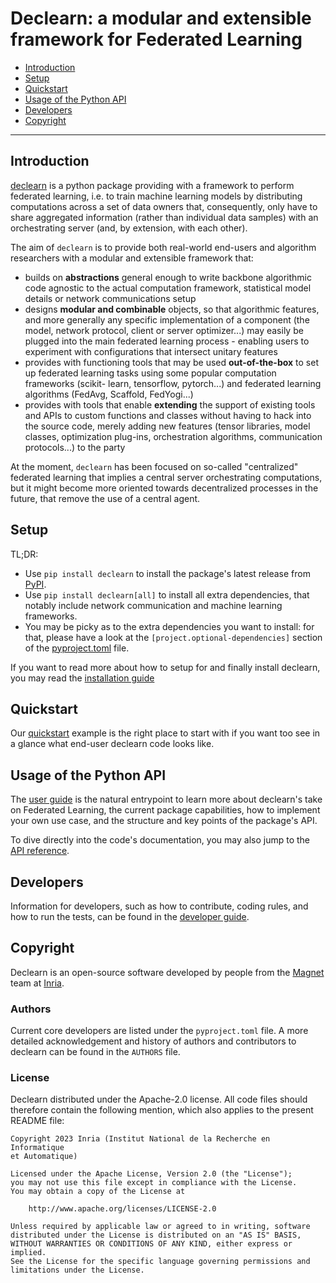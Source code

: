 # Declearn: a modular and extensible framework for Federated Learning

- [Introduction](#introduction)
- [Setup](#setup)
- [Quickstart](#quickstart)
- [Usage of the Python API](#usage-of-the-python-api)
- [Developers](#developers)
- [Copyright](#copyright)
--------------------

## Introduction

[declearn](https://magnet.gitlabpages.inria.fr/declearn/docs/latest/)
is a python package providing with a framework to perform federated
learning, i.e. to train machine learning models by distributing computations
across a set of data owners that, consequently, only have to share aggregated
information (rather than individual data samples) with an orchestrating server
(and, by extension, with each other).

The aim of `declearn` is to provide both real-world end-users and algorithm
researchers with a modular and extensible framework that:

- builds on **abstractions** general enough to write backbone algorithmic code
  agnostic to the actual computation framework, statistical model details
  or network communications setup
- designs **modular and combinable** objects, so that algorithmic features, and
  more generally any specific implementation of a component (the model, network
  protocol, client or server optimizer...) may easily be plugged into the main
  federated learning process - enabling users to experiment with configurations
  that intersect unitary features
- provides with functioning tools that may be used **out-of-the-box** to set up
  federated learning tasks using some popular computation frameworks (scikit-
  learn, tensorflow, pytorch...) and federated learning algorithms (FedAvg,
  Scaffold, FedYogi...)
- provides with tools that enable **extending** the support of existing tools
  and APIs to custom functions and classes without having to hack into the
  source code, merely adding new features (tensor libraries, model classes,
  optimization plug-ins, orchestration algorithms, communication protocols...)
  to the party

At the moment, `declearn` has been focused on so-called "centralized" federated
learning that implies a central server orchestrating computations, but it might
become more oriented towards decentralized processes in the future, that remove
the use of a central agent.

## Setup

TL;DR:
- Use `pip install declearn` to install the package's latest release from
  [PyPI](https://pypi.org/project/declearn/).
- Use `pip install declearn[all]` to install all extra dependencies, that
  notably include network communication and machine learning frameworks.
- You may be picky as to the extra dependencies you want to install: for
  that, please have a look at the `[project.optional-dependencies]` section
  of the [pyproject.toml](./pyproject.toml) file.

If you want to read more about how to setup for and finally install declearn,
you may read the
[installation guide](https://magnet.gitlabpages.inria.fr/declearn/docs/latest/setup)

## Quickstart

Our [quickstart](https://magnet.gitlabpages.inria.fr/declearn/docs/latest/quickstart)
example is the right place to start with if you want too see in a glance
what end-user declearn code looks like.

## Usage of the Python API

The [user guide](https://magnet.gitlabpages.inria.fr/declearn/docs/latest/user-guide)
is the natural entrypoint to learn more about declearn's take on Federated
Learning, the current package capabilities, how to implement your own use
case, and the structure and key points of the package's API.

To dive directly into the code's documentation, you may also jump to the
[API reference](https://magnet.gitlabpages.inria.fr/declearn/docs/latest/api).

## Developers

Information for developers, such as how to contribute, coding rules, and how
to run the tests, can be found in the
[developer guide](https://magnet.gitlabpages.inria.fr/declearn/docs/latest/devs-guide/).

## Copyright

Declearn is an open-source software developed by people from the
[Magnet](https://team.inria.fr/magnet/) team at [Inria](https://www.inria.fr/).

### Authors

Current core developers are listed under the `pyproject.toml` file. A more
detailed acknowledgement and history of authors and contributors to declearn
can be found in the `AUTHORS` file.

### License

Declearn distributed under the Apache-2.0 license. All code files should
therefore contain the following mention, which also applies to the present
README file:
```
Copyright 2023 Inria (Institut National de la Recherche en Informatique
et Automatique)

Licensed under the Apache License, Version 2.0 (the "License");
you may not use this file except in compliance with the License.
You may obtain a copy of the License at

    http://www.apache.org/licenses/LICENSE-2.0

Unless required by applicable law or agreed to in writing, software
distributed under the License is distributed on an "AS IS" BASIS,
WITHOUT WARRANTIES OR CONDITIONS OF ANY KIND, either express or implied.
See the License for the specific language governing permissions and
limitations under the License.
```

